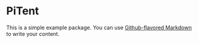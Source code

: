 # PiTent

This is a simple example package. You can use
[Github-flavored Markdown](https://guides.github.com/features/mastering-markdown/)
to write your content.
